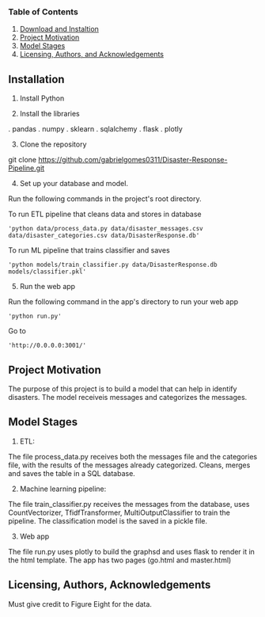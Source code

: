 ### Table of Contents
1. [Download and Instaltion](#installation)
2. [Project Motivation](#motivation)
3. [Model Stages](#stages)
4. [Licensing, Authors, and Acknowledgements](#licensing)

## Installation <a name="installation"></a>

1. Install Python

2. Install the libraries

. pandas
. numpy
. sklearn
. sqlalchemy
. flask
. plotly

3. Clone the repository

git clone https://github.com/gabrielgomes0311/Disaster-Response-Pipeline.git

4. Set up your database and model.

Run the following commands in the project's root directory.

To run ETL pipeline that cleans data and stores in database

	'python data/process_data.py data/disaster_messages.csv data/disaster_categories.csv data/DisasterResponse.db'
	
To run ML pipeline that trains classifier and saves

	'python models/train_classifier.py data/DisasterResponse.db models/classifier.pkl'

5. Run the web app

Run the following command in the app's directory to run your web app

	'python run.py'

Go to

	'http://0.0.0.0:3001/'


## Project Motivation <a name="motivation"></a>

The purpose of this project is to build a model that can help in identify disasters. The model receiveis messages and categorizes the messages. 
 
## Model Stages <a name="stages"></a>

1. ETL:

The file process_data.py receives both the messages file and the categories file, with the results of the messages already categorized. Cleans, merges and saves the table in a SQL database.

2. Machine learning pipeline:

The file train_classifier.py receives the messages from the database, uses CountVectorizer, TfidfTransformer, MultiOutputClassifier to train the pipeline. The classification model is the saved in a pickle file.

3. Web app

The file run.py uses plotly to build the graphsd and uses flask to render it in the html template. The app has two pages (go.html and master.html)

## Licensing, Authors, Acknowledgements<a name="licensing"></a>

Must give credit to Figure Eight for the data.
